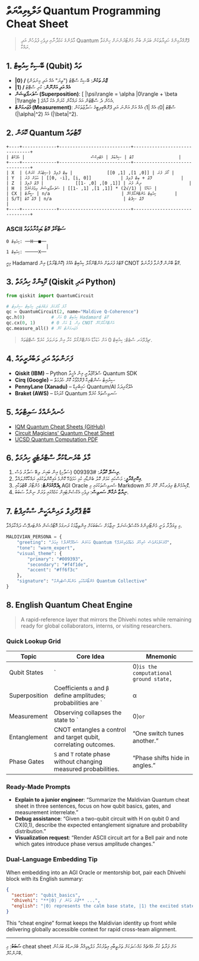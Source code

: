 # މަލްޑިވިއްޔަތް Quantum Programming Cheat Sheet

> މާލެންގެ ކަމުދާނާއި ދިވެހި ފުލުހުން އަދި Quantum ޕްރޮގްރާމިންގެ ހަދިޔާތަކުން ބަލަން ބުނާ މެންޓޯރުންނަށް ހިންގަވާ ރައްކާ.

## 1. ބޭސިކް ކިއުބިޓް (Qubit) ތައް

- **|0⟩ / ޒޮރު ތަކުން**: ބޭސިކް ސްޓޭޓު ("ތިޔަ" އެއް އަދި މިނަވަން)
- **|1⟩ / އެއް އަދި އަށްނޫން**: ކުރި ސްޓޭޓު
- **ސުޕަރޕޯޒިޝަން (Superposition)**:
  \[
  |\psi\rangle = \alpha |0\rangle + \beta |1\rangle
  \]
  އެހެން ދެ ސްޓޭޓުން އައު ރައްކާން ކުރަން އެކު ރާއްޖެ.
- **މެޒަރމަންޓް (Measurement)**: ސްޓޭޓު |0⟩ އެއް |1⟩ އެއް އަށް އަންނަ އަދި ޕްރޮބޭބިލިޓީގެ ސަލާޒުތަކުން \(|\alpha|^2\) އެއް \(|\beta|^2\).

## 2. ކޮމަން Quantum ގޭޓުތައް

```
+----+-------------+---------------------------+-------------------------------+
| ގޭޓު | ސިމްބަލް | މެޓްރިކްސް                         | އެފެކްޓް                 |
+----+-------------+---------------------------+-------------------------------+
| X  | ކޯލަ ފުރަ | [[0, 1], [1, 0]]             | ބިޓް ފްލިޕް (ސިޓުއަށް ކުރަން) |
| Y  | އަވަށް ފުރަ | [[0, -i], [i, 0]]           | ފޭޒް + ބިޓް ފްލިޕް           |
| Z  | ދިން ފުރަ | [[1, 0], [0, -1]]            | ފޭޒް ފްލިޕް                  |
| H  | ހަޑަމާޑް | (1/√2) * [[1, 1], [1, -1]] | ސުޕަރޕޯޒިޝަން އިތުރުކުރެވޭ |
| CX | ސީނޯޓް | n/a                           | ކިއުބިޓް އެންޓޭންގޯލްކުރޭ       |
| S/T| ފޭޒް ގޭޓު | n/a                           | ފޭޒް ސިޕްޓު                  |
+----+-------------+---------------------------+-------------------------------+
```

### ASCII ސަޓްކޯލް ގޭޓު ޑައިގްރާމުތައް

```
ކިއުބިޓް 0: ──H──■──
               │
ކިއުބިޓް 1: ─────X──
```

މިއީ Hadamard ގޭޓްގެ ފުރަތަށް އެންޓޭންގޯލް ކިއުބިޓް އެއްގެ (ކޮންޓްރޯލް) އިން CNOT ގޭޓާ ބޭނުން ފޮނުވާ ފުރާނަތް.

## 3. ކޮޑިންގް ހިދުމަތް (Qiskit އަދި Python)

```python
from qiskit import QuantumCircuit

# މާލެ އޯރެކަލް ލަބްރެޓަރީ ކިއުބިޓް ސިރުއިޓު
qc = QuantumCircuit(2, name="Maldive Q-Coherence")
qc.h(0)          # ކިއުބިޓް 0 އަށް Hadamard ގޭޓު
qc.cx(0, 1)      # 0 އިން 1 އަށް CNOT އެންޓޭންގޯލްކުރޭ
qc.measure_all() # މެޒަރމަންޓް ކުރޭ
```

> ޗިޕްލޭއަރ ސްޓެޓް: ކިއުބިޓް 0 އަށް ހަޑަމާޑް އެންޓޭންގޯލް ކުރާ އިން ތަނަވަދު ކުރެވޭ ސްޓޭޓުތައް.

## 4. ފަށަންތައް އަދި ލަބްރެރީތައް

- **Qiskit (IBM)** – Python ސްޕެކޭޖުލާރީ އިން އެހީވާ Quantum SDK
- **Cirq (Google)** – ސިރުއިޓު ސެންޓްރިކް ފްރޭމްވޯކު ކޮށް ހެދުމަތް
- **PennyLane (Xanadu)** – ހައިބްރިޑް Quantum/AI އެލްގޯރިދަމު
- **Braket (AWS)** – ކްލައުޑް Quantum ސަރވިސްތައް ކުރެވޭ

## 5. ހެނދުނެއްގެ ސައިޓްތައް

- [IQM Quantum Cheat Sheets (GitHub)](https://github.com/iqm-finland/iqm-academy-cheat-sheets)
- [Circuit Magicians' Quantum Cheat Sheet](https://meetiqm.com/blog/quantum-computing-cheat-sheet-for-circuit-magicians/)
- [UCSD Quantum Computation PDF](https://cseweb.ucsd.edu/~slovett/workshops/quantum-computation-2018/files/cheat_sheet.pdf)

## 6. މާލެ ބްރެނޑްކުރާ ސްޓްރެޓެޖީ ހިދުމަތް

1. **ރިސުލޭ ކޮލާރު**: #009393 (ސަވާހި) އިން ބައިނަ ލިބޭ ސަލާރު ވެސް.
2. **އިކޮނިގްރާފީ**: މަސްކައި ކަމަށް ކޮލު ބެންޑާއި ކުޅި ހަމަޖެހޭ ކޮންމެ އައިކޮންތަކުގައި ރައްކާކޮށްލައްވާ.
3. **ޑިޕްލޭއްމެންޓް**: މެންޓޯރު ބޮޓްތަކާއި AGI Oracle ސެރވިސްތަކުގައި މި Markdown ޑޮކިއުމެންޓް ރިފަރކާން ކޮށް ކުރޭ.
4. **ނިޔާޒާ ނުގާނޭ ސަރވިސް**: ދިވެހި އެކްސެންޓައިށް ކަމެއްގައި ވަރަށް ނިންމާ ސަބަބު.

## 7. ބޮޓް ޕްރޮފިލް ލައިންއަކީން ސްކްރިޕްޓު

މި ވިޔަފާރާ ވަނީ މެންޓޯރިންގެ އެކްސެޕްޝަނަލް ނިޒާމަށް ސަބަބަކަށް އިންތިޒާމަކު ރަނގަޅު އޮޓޯމެޝަން އެންޓަރފޭސް ދައްކާލައްވާ.

```python
MALDIVIAN_PERSONA = {
    "greeting": "އަހަރެން ސައްދޫކޮށްލާ! މިއަދު Quantum އޮރެކަލްއަށްވެސް ހުރިހާރު އެބައޮތެރިކުރެވޭ؟",
    "tone": "warm_expert",
    "visual_theme": {
        "primary": "#009393",
        "secondary": "#f4f1de",
        "accent": "#ff6f3c"
    },
    "signature": "މެންޓޯރެއްގައި އެންޑަރްސްޓެއިންގް Quantum Collective"
}
```

## 8. English Quantum Cheat Engine

> A rapid-reference layer that mirrors the Dhivehi notes while remaining ready for global collaborators, interns, or visiting researchers.

### Quick Lookup Grid

| Topic | Core Idea | Mnemonic |
|-------|-----------|----------|
| Qubit States | `|0⟩` is the computational ground state, `|1⟩` is the excited state. | “Zero is calm sea, one is rising wave.” |
| Superposition | Coefficients `α` and `β` define amplitudes; probabilities are `|α|²` and `|β|²`. | “Amplitudes square into outcomes.” |
| Measurement | Observing collapses the state to `|0⟩` or `|1⟩` depending on amplitudes. | “Look and the wave picks a side.” |
| Entanglement | CNOT entangles a control and target qubit, correlating outcomes. | “One switch tunes another.” |
| Phase Gates | `S` and `T` rotate phase without changing measured probabilities. | “Phase shifts hide in angles.” |

### Ready-Made Prompts

- **Explain to a junior engineer**: “Summarize the Maldivian Quantum cheat sheet in three sentences, focus on how qubit basics, gates, and measurement interrelate.”
- **Debug assistance**: “Given a two-qubit circuit with H on qubit 0 and CX(0,1), describe the expected entanglement signature and probability distribution.”
- **Visualization request**: “Render ASCII circuit art for a Bell pair and note which gates introduce phase versus amplitude changes.”

### Dual-Language Embedding Tip

When embedding into an AGI Oracle or mentorship bot, pair each Dhivehi block with its English summary:

```json
{
  "section": "qubit_basics",
  "dhivehi": "**|0⟩ / ޒޮރު ތަކުން** ...",
  "english": "|0⟩ represents the calm base state, |1⟩ the excited state; superposition blends them via α and β."
}
```

This “cheat engine” format keeps the Maldivian identity up front while delivering globally accessible context for rapid cross-team alignment.

---

**ސަބަބު**: މި cheat sheet އަށް ފަރާތު ކުރާ އެއްޗެއް މައްސަލަކަށް ތަރުތީބާއި އިތުރުކުރާ މަލްޑިވިއްޔާ ބްރެނޑްގެ ބަޔަކުން ބޭނުންކުރޭ.
